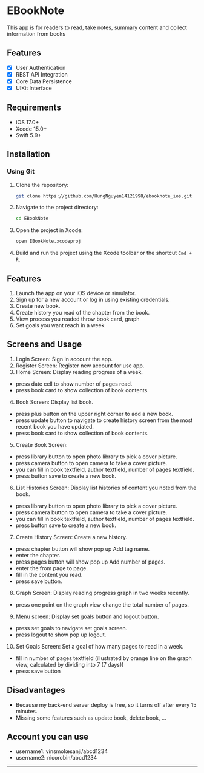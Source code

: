 # EBookNote

This app is for readers to read, take notes, summary content and collect information from books

## Features

- [x] User Authentication
- [x] REST API Integration
- [x] Core Data Persistence
- [x] UIKit Interface

## Requirements

- iOS 17.0+
- Xcode 15.0+
- Swift 5.9+

## Installation

### Using Git

1. Clone the repository:

    ```sh
    git clone https://github.com/HungNguyen14121998/ebooknote_ios.git
    ```

2. Navigate to the project directory:

    ```sh
    cd EBookNote
    ```

3. Open the project in Xcode:

    ```sh
    open EBookNote.xcodeproj
    ```

4. Build and run the project using the Xcode toolbar or the shortcut `Cmd + R`.

## Features

1. Launch the app on your iOS device or simulator.
2. Sign up for a new account or log in using existing credentials.
3. Create new book.
4. Create history you read of the chapter from the book.
5. View process you readed throw book card, graph
6. Set goals you want reach in a week

## Screens and Usage

1. Login Screen: Sign in account the app.
2. Register Screen: Register new account for use app.
3. Home Screen: Display reading progress of a week.
- press date cell to show number of pages read.
- press book card to show collection of book contents.
4. Book Screen: Display list book.
- press plus button on the upper right corner to add a new book.
- press update button to navigate to create history screen from the most recent book you have updated.
- press book card to show collection of book contents.
5. Create Book Screen: 
- press library button to open photo library to pick a cover picture.
- press camera button to open camera to take a cover picture.
- you can fill in book textfield, author textfield, number of pages textfield.
- press button save to create a new book.
6. List Histories Screen: Display list histories of content you noted from the book.
- press library button to open photo library to pick a cover picture.
- press camera button to open camera to take a cover picture.
- you can fill in book textfield, author textfield, number of pages textfield.
- press button save to create a new book.
7. Create History Screen: Create a new history.
- press chapter button will show pop up Add tag name.
- enter the chapter.
- press pages button will show pop up Add number of pages.
- enter the from page to page.
- fill in the content you read.
- press save button.
8. Graph Screen: Display reading progress graph in two weeks recently.
- press one point on the graph view change the total number of pages.
9. Menu screen: Display set goals button and logout button.
- press set goals to navigate set goals screen.
- press logout to show pop up logout.
10. Set Goals Screen: Set a goal of how many pages to read in a week.
- fill in number of pages textfield (illustrated by orange line on the graph view, calculated by dividing into 7 (7 days))
- press save button

## Disadvantages
- Because my back-end server deploy is free, so it turns off after every 15 minutes.
- Missing some features such as  update book, delete book, …

## Account you can use
- username1: vinsmokesanji/abcd1234
- username2: nicorobin/abcd1234


---

